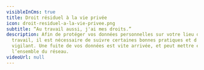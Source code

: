 ```yaml
---
visibleInCms: true
title: Droit résiduel à la vie privée
icon: droit-residuel-a-la-vie-privee.png
subtitle: “Au travail aussi, j'ai mes droits.”
description: Afin de protéger vos données personnelles sur votre lieu de
  travail, il est nécessaire de suivre certaines bonnes pratiques et d’être
  vigilant. Une fuite de vos données est vite arrivée, et peut mettre en péril
  l’ensemble du réseau.
videoUrl: null
---
```

